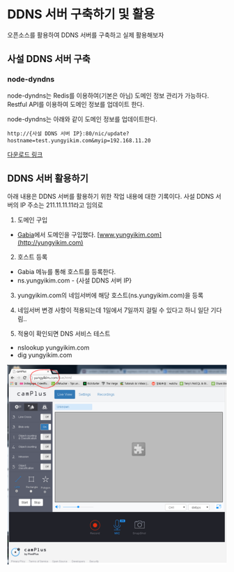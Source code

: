 # DDNS 서버 구축하기 및 활용

오픈소스를 활용하여 DDNS 서버를 구축하고 실제 활용해보자

## 사설 DDNS 서버 구축

### node-dyndns

node-dyndns는 Redis를 이용하여(기본은 아님) 도메인 정보 관리가 가능하다. Restful API를 이용하여 도메인 정보를 업데이트 한다.

node-dyndns는 아래와 같이 도메인 정보를 업데이트한다.

```
http://{사설 DDNS 서버 IP}:80/nic/update?hostname=test.yungyikim.com&myip=192.168.11.20
```

[다운로드 링크](https://bitbucket.org/ntakimura/node-dyndns/overview)

## DDNS 서버 활용하기

아래 내용은 DDNS 서버를 활용하기 위한 작업 내용에 대한 기록이다. 사설 DDNS 서버의 IP 주소는 211.11.11.11라고 임의로

1. 도메인 구입
 
 - [Gabia](http://www.gabia.com)에서 도메인을 구입했다. [www.yungyikim.com](http://yungyikim.com)

2. 호스트 등록

 - Gabia 메뉴를 통해 호스트를 등록한다.
 - ns.yungyikim.com - {사설 DDNS 서버 IP}
 
3. yungyikim.com의 네임서버에 해당 호스트(ns.yungyikim.com)을 등록

4. 네임서버 변경 사항이 적용되는데 1일에서 7일까지 걸릴 수 있다고 하니 일단 기다림..

5. 적용이 확인되면 DNS 서비스 테스트

 - nslookup yungyikim.com
 - dig yungyikim.com

![ddns_server](ddns_server.png)
  
